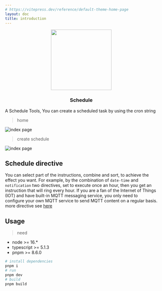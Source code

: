 ```yaml
---
# https://vitepress.dev/reference/default-theme-home-page
layout: doc
title: introduction
---
```

<div align="center">
  <img src="/images/logo.png" align="center" width="200" />
</div>
<h3 align="center">Schedule</h3>

A Schedule Tools, You can create a scheduled task by using the cron string
> home

![index page](/images/banner1.png)

> create schedule

![index page](/images/banner2.png)

## Schedule directive
You can select part of the instructions, combine and sort, to achieve the effect you want. For example, by the combination of `date-time` and `notification` two directives, set to execute once an hour, then you get an instruction that will ring every hour.
If you are a fan of the Internet of Things (IOT) and have built-in MQTT messaging service, you only need to configure your own MQTT service to send MQTT content on a regular basis.
more directive see [ here ](/directives/description)

## Usage
> need
* node >= 16.*
* typescript >= 5.1.3
* pnpm >= 8.6.0

```sh
# install dependencies
pnpm i
# run
pnpm dev
# build
pnpm build
```
